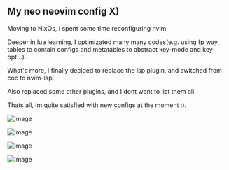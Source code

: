## My neo neovim config X)

Moving to NixOs, I spent some time reconfiguring nvim.

Deeper in lua learning, I optimizated many many codes(e.g. using fp way, tables to contain configs and
metatables to abstract key-mode and key-opt...).

What's more, I finally decided to replace the lsp plugin, and switched from coc to nvim-lsp.

Also replaced some other plugins, and I dont want to list them all.

Thats all, Im quite satisfied with new configs at the moment :).


![image](https://github.com/msqtt/nixos-config/assets/94043894/39dcd18d-de0b-4fcd-8796-517643b6639a)

![image](https://github.com/msqtt/nixos-config/assets/94043894/f0cc0187-ea1d-464b-aaec-6271106ac853)

![image](https://github.com/msqtt/nixos-config/assets/94043894/e86285ef-4862-4ec5-9924-d9948ae5009b)

![image](https://github.com/msqtt/nixos-config/assets/94043894/0741ad20-c619-468a-9145-edd9c4fc1810)
